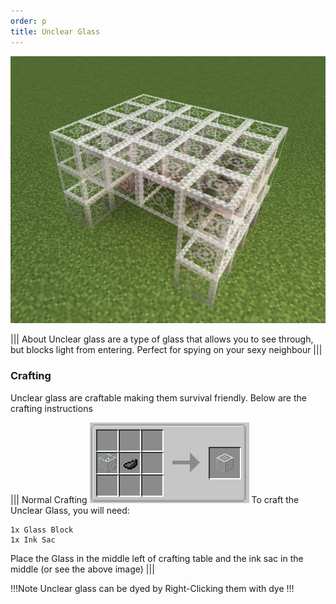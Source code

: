 ```yaml
---
order: p
title: Unclear Glass
---
```

![Unclear Glass](../../img/unclear_glass.png)

||| About
Unclear glass are a type of glass that allows you to see through, but blocks light from entering. Perfect for spying on your sexy neighbour
|||

### Crafting
Unclear glass are craftable making them survival friendly. Below are the crafting instructions

||| Normal Crafting
![Crafting Recipe](../../img/unclear_craft.png)
To craft the Unclear Glass, you will need:

    1x Glass Block
    1x Ink Sac

Place the Glass in the middle left of crafting table and the ink sac in the middle (or see the above image)
|||

!!!Note
Unclear glass can be dyed by Right-Clicking them with dye
!!!
